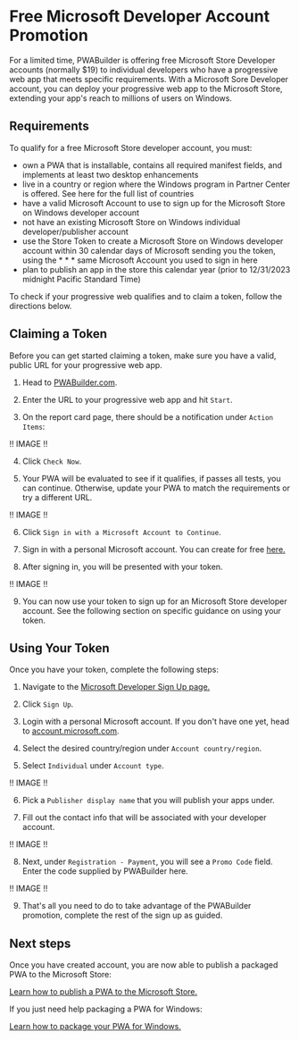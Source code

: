 # Free Microsoft Developer Account Promotion

For a limited time, PWABuilder is offering free Microsoft Store Developer accounts (normally $19) to individual developers who have a progressive web app that meets specific requirements. With a Microsoft Sore Developer account, you can deploy your progressive web app to the Microsoft Store, extending your app's reach to millions of users on Windows.

## Requirements 

To qualify for a free Microsoft Store developer account, you must:

  * own a PWA that is installable, contains all required manifest fields, and implements at least two desktop enhancements
  * live in a country or region where the Windows program in Partner Center is offered. See here for the full list of countries
  * have a valid Microsoft Account to use to sign up for the Microsoft Store on Windows developer account
  * not have an existing Microsoft Store on Windows individual developer/publisher account
  * use the Store Token to create a Microsoft Store on Windows developer account within 30 calendar days of Microsoft sending you the token, using the * * * same Microsoft Account you used to sign in here
  * plan to publish an app in the store this calendar year (prior to 12/31/2023 midnight Pacific Standard Time)

To check if your progressive web qualifies and to claim a token, follow the directions below.

## Claiming a Token

Before you can get started claiming a token, make sure you have a valid, public URL for your progressive web app.

1. Head to [PWABuilder.com](https://www.pwabuilder.com/).

2. Enter the URL to your progressive web app and hit `Start`.

3. On the report card page, there should be a notification under `Action Items`:

!! IMAGE !!

4. Click `Check Now`.

5. Your PWA will be evaluated to see if it qualifies, if passes all tests, you can continue. Otherwise, update your PWA to match the requirements or try a different URL.

!! IMAGE !!

6. Click `Sign in with a Microsoft Account to Continue`.

7. Sign in with a personal Microsoft account. You can create for free [here.](https://account.microsoft.com/account)

8. After signing in, you will be presented  with your token.

!! IMAGE !!

9. You can now use your token to sign up for an Microsoft Store developer account. See the following section on specific guidance on using your token.

## Using Your Token

Once you have your token, complete the following steps:

1. Navigate to the [Microsoft Developer Sign Up page.](https://developer.microsoft.com/en-us/microsoft-store/register/)

2. Click `Sign Up`.

3. Login with a personal Microsoft account. If you don't have one yet, head to [account.microsoft.com](https://account.microsoft.com/).

4. Select the desired country/region  under `Account country/region`.

5. Select `Individual` under `Account type`.

!! IMAGE !!

6. Pick a `Publisher display name` that you will publish your apps under.

7. Fill out the contact info that will be associated with your developer account.

!! IMAGE !!

 8. Next, under `Registration - Payment`, you will see a `Promo Code` field. Enter the code supplied by PWABuilder here.

!! IMAGE !!

 9. That's all you need to do to take advantage of the PWABuilder promotion, complete the rest of the sign up as guided.

 ## Next steps

 Once you have created account, you are now able to publish a packaged PWA to the Microsoft Store:

 [Learn how to publish a PWA to the Microsoft Store.](/builder/windows)

 If you just need help packaging a PWA for Windows:

 [Learn how to package your PWA for Windows.](/builder/windows?id=packaging)